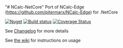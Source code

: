 "# NCalc-NetCore" 
Port of NCalc-Edge (https://github.com/pitermarx/NCalc-Edge) for .NetCore

[![Nuget](https://img.shields.io/nuget/v/NCalc.NetCore.svg)](https://nuget.org/packages/NCalc.NetCore/)
[![Build status](https://ci.appveyor.com/api/projects/status/c2epgt465hxo5bff?svg=true)](https://ci.appveyor.com/project/tonyrapozo/ncalc-netcore)
[![Coverage Status](https://coveralls.io/repos/github/Alterdata/NCalc-NetCore/badge.svg)](https://coveralls.io/github/Alterdata/NCalc-NetCore)

See [Changelog](https://github.com/Alterdata/NCalc-NetCore/wiki/Changelog) for more details

See [the wiki](https://github.com/Alterdata/NCalc-NetCore/wiki) for instructions on usage

